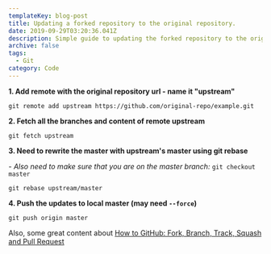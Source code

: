 ```yaml
---
templateKey: blog-post
title: Updating a forked repository to the original repository.
date: 2019-09-29T03:20:36.041Z
description: Simple guide to updating the forked repository to the original one.
archive: false
tags:
  - Git
category: Code
---
```

**1. Add remote with the original repository url - name it "upstream"**

`git remote add upstream https://github.com/original-repo/example.git`

**2. Fetch all the branches and content of remote upstream**

`git fetch upstream`

**3. Need to rewrite the master with upstream's master using git rebase**

_\- Also need to make sure that you are on the master branch:_ `git checkout master`

`git rebase upstream/master`

**4. Push the updates to local master (may need `--force`)**

`git push origin master`

Also, some great content about [How to GitHub: Fork, Branch, Track, Squash and Pull Request](https://www.gun.io/blog/how-to-github-fork-branch-and-pull-request)
